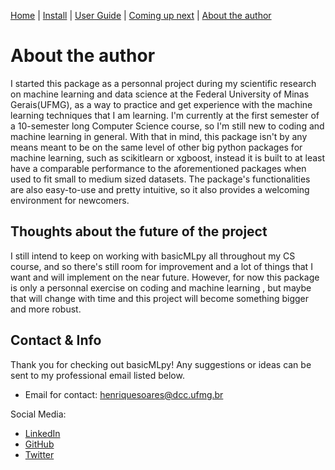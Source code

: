 [Home](https://henrysilvacs.github.io/basicMLpy/)  | [Install](https://henrysilvacs.github.io/basicMLpy/install) | [User Guide](https://henrysilvacs.github.io/basicMLpy/user_guide) | [Coming up next](https://henrysilvacs.github.io/basicMLpy/coming_up_next) | [About the author](https://henrysilvacs.github.io/basicMLpy/about)
# About the author
I started this package as a personnal project during my scientific research on machine learning and data science at the Federal University of Minas Gerais(UFMG), as a way to practice and get experience with the machine learning techniques that I am learning. I'm currently at the first semester of a 10-semester long Computer Science course, so I'm still new to coding and machine learning in general. With that in mind, this package isn't by any means meant to be on the same level of other big python packages for machine learning, such as scikitlearn or xgboost, instead it is built to at least have a comparable performance to the aforementioned packages when used to fit small to medium sized datasets. The package's functionalities are also easy-to-use and pretty intuitive, so it also provides a welcoming environment for newcomers.<br />
## Thoughts about the future of the project
I still intend to keep on working with basicMLpy all throughout my CS course, and so there's still room for improvement and a lot of things that I want and will implement on the near future. However, for now this package is only a personnal exercise on coding and machine learning , but maybe that will change with time and this project will become something bigger and more robust.
## Contact & Info
Thank you for checking out basicMLpy! Any suggestions or ideas can be sent to my professional email listed below.
* Email for contact: henriquesoares@dcc.ufmg.br


Social Media:
* [LinkedIn](https://www.linkedin.com/in/henrique-soares-b478841a2/?locale=en_US)
* [GitHub](https://github.com/HenrySilvaCS)
* [Twitter](https://twitter.com/vaitomarnomidia)
